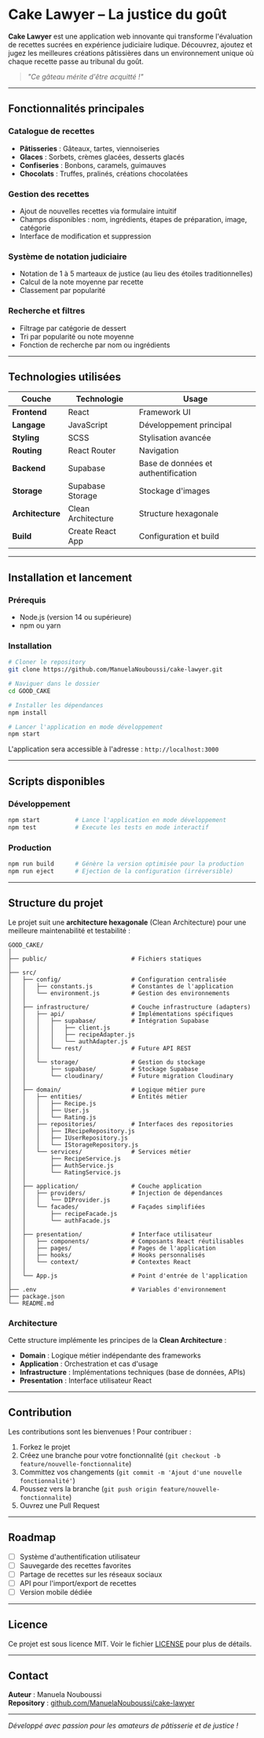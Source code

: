 # Cake Lawyer – La justice du goût

**Cake Lawyer** est une application web innovante qui transforme l'évaluation de recettes sucrées en expérience judiciaire ludique. Découvrez, ajoutez et jugez les meilleures créations pâtissières dans un environnement unique où chaque recette passe au tribunal du goût.

> *"Ce gâteau mérite d'être acquitté !"*

---

## Fonctionnalités principales

### Catalogue de recettes
- **Pâtisseries** : Gâteaux, tartes, viennoiseries
- **Glaces** : Sorbets, crèmes glacées, desserts glacés
- **Confiseries** : Bonbons, caramels, guimauves
- **Chocolats** : Truffes, pralinés, créations chocolatées

### Gestion des recettes
- Ajout de nouvelles recettes via formulaire intuitif
- Champs disponibles : nom, ingrédients, étapes de préparation, image, catégorie
- Interface de modification et suppression

### Système de notation judiciaire
- Notation de 1 à 5 marteaux de justice (au lieu des étoiles traditionnelles)
- Calcul de la note moyenne par recette
- Classement par popularité

### Recherche et filtres
- Filtrage par catégorie de dessert
- Tri par popularité ou note moyenne
- Fonction de recherche par nom ou ingrédients

---

## Technologies utilisées

| Couche | Technologie | Usage |
|--------|-------------|-------|
| **Frontend** | React | Framework UI |
| **Langage** | JavaScript | Développement principal |
| **Styling** | SCSS | Stylisation avancée |
| **Routing** | React Router | Navigation |
| **Backend** | Supabase | Base de données et authentification |
| **Storage** | Supabase Storage | Stockage d'images |
| **Architecture** | Clean Architecture | Structure hexagonale |
| **Build** | Create React App | Configuration et build |

---

## Installation et lancement

### Prérequis
- Node.js (version 14 ou supérieure)
- npm ou yarn

### Installation

```bash
# Cloner le repository
git clone https://github.com/ManuelaNouboussi/cake-lawyer.git

# Naviguer dans le dossier
cd GOOD_CAKE

# Installer les dépendances
npm install

# Lancer l'application en mode développement
npm start
```

L'application sera accessible à l'adresse : `http://localhost:3000`

---

## Scripts disponibles

### Développement
```bash
npm start          # Lance l'application en mode développement
npm test           # Execute les tests en mode interactif
```

### Production
```bash
npm run build      # Génère la version optimisée pour la production
npm run eject      # Ejection de la configuration (irréversible)
```

---

## Structure du projet

Le projet suit une **architecture hexagonale** (Clean Architecture) pour une meilleure maintenabilité et testabilité :

```
GOOD_CAKE/
│
├── public/                        # Fichiers statiques
│
├── src/
│   ├── config/                    # Configuration centralisée
│   │   ├── constants.js           # Constantes de l'application
│   │   └── environment.js         # Gestion des environnements
│   │
│   ├── infrastructure/            # Couche infrastructure (adapters)
│   │   ├── api/                   # Implémentations spécifiques
│   │   │   ├── supabase/          # Intégration Supabase
│   │   │   │   ├── client.js
│   │   │   │   ├── recipeAdapter.js
│   │   │   │   └── authAdapter.js
│   │   │   └── rest/              # Future API REST
│   │   │
│   │   └── storage/               # Gestion du stockage
│   │       ├── supabase/          # Stockage Supabase
│   │       └── cloudinary/        # Future migration Cloudinary
│   │
│   ├── domain/                    # Logique métier pure
│   │   ├── entities/              # Entités métier
│   │   │   ├── Recipe.js
│   │   │   ├── User.js
│   │   │   └── Rating.js
│   │   ├── repositories/          # Interfaces des repositories
│   │   │   ├── IRecipeRepository.js
│   │   │   ├── IUserRepository.js
│   │   │   └── IStorageRepository.js
│   │   └── services/              # Services métier
│   │       ├── RecipeService.js
│   │       ├── AuthService.js
│   │       └── RatingService.js
│   │
│   ├── application/               # Couche application
│   │   ├── providers/             # Injection de dépendances
│   │   │   └── DIProvider.js
│   │   └── facades/               # Façades simplifiées
│   │       ├── recipeFacade.js
│   │       └── authFacade.js
│   │
│   ├── presentation/              # Interface utilisateur
│   │   ├── components/            # Composants React réutilisables
│   │   ├── pages/                 # Pages de l'application
│   │   ├── hooks/                 # Hooks personnalisés
│   │   └── context/               # Contextes React
│   │
│   └── App.js                     # Point d'entrée de l'application
│
├── .env                           # Variables d'environnement
├── package.json
└── README.md
```

### Architecture

Cette structure implémente les principes de la **Clean Architecture** :

- **Domain** : Logique métier indépendante des frameworks
- **Application** : Orchestration et cas d'usage
- **Infrastructure** : Implémentations techniques (base de données, APIs)
- **Presentation** : Interface utilisateur React

---

## Contribution

Les contributions sont les bienvenues ! Pour contribuer :

1. Forkez le projet
2. Créez une branche pour votre fonctionnalité (`git checkout -b feature/nouvelle-fonctionnalite`)
3. Committez vos changements (`git commit -m 'Ajout d'une nouvelle fonctionnalité'`)
4. Poussez vers la branche (`git push origin feature/nouvelle-fonctionnalite`)
5. Ouvrez une Pull Request

---

## Roadmap

- [ ] Système d'authentification utilisateur
- [ ] Sauvegarde des recettes favorites
- [ ] Partage de recettes sur les réseaux sociaux
- [ ] API pour l'import/export de recettes
- [ ] Version mobile dédiée

---

## Licence

Ce projet est sous licence MIT. Voir le fichier [LICENSE](LICENSE) pour plus de détails.

---

## Contact

**Auteur** : Manuela Nouboussi  
**Repository** : [github.com/ManuelaNouboussi/cake-lawyer](https://github.com/ManuelaNouboussi/cake-lawyer)

---

*Développé avec passion pour les amateurs de pâtisserie et de justice !*
